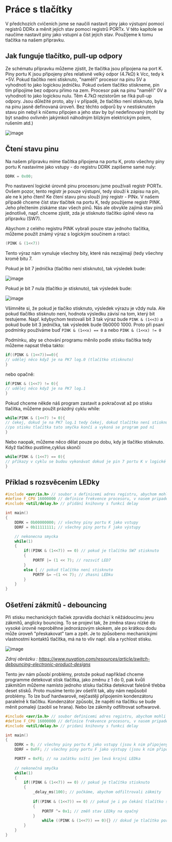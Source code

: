 # Práce s tlačítky

V předchozích cvičeních jsme se naučili nastavit piny jako výstupní pomocí registrů DDRx a měnit jejich stav pomocí registrů PORTx. V této kapitole se naučíme nastavit piny jako vstupní a číst jejich stav. Použijeme k tomu tlačítka na našem přípravku.

## Jak funguje tlačítko, pull-up odpory
Ze schématu přípravku můžeme zjistit, že tlačítka jsou připojena na port K. Piny portu K jsou připojeny přes relativně velký odpor (4.7kΩ) k Vcc, tedy k +5V. Pokud tlačítko není stisknuto, "naměří" procesor na pinu 5V a vyhodnotí to jako logickou jedničku. 
Pokud ovšem tlačítko stiskneme, pin tím připojíme bez odporu přímo na zem. Procesor pak na pinu "naměří" 0V a vyhodnotí to jako logickou nulu. Těm 4.7kΩ rezistorům se říká pull-up odpory. Jsou důležité proto, aby i v případě, že tlačítko není stisknuto, byla na pinu jasně definovaná úroveň. Bez těchto odporů by v nestisknutém stavu pin nebyl k ničemu připojen a jeho stav by byl nedefinovaný (mohl by být snadno ovlivněn jakýmkoli náhodným blízkým elektrickým polem, rušením atd.)

![image](https://github.com/user-attachments/assets/6151bb0e-39b5-4151-88ce-77ba36529f5d)


## Čtení stavu pinu

Na našem přípravku míme tlačítka připojena na portu K, proto všechny piny portu K nastavíme jako vstupy - do registru DDRK zapíšeme samé nuly:

 ```c
DDRK = 0x00;
```

Pro nastavení logické úrovně pinu procesoru jsme používali registr PORTx. Ovšem pozor, tento registr je pouze výstupní, tedy slouží k zápisu na pin, ale ne k jeho čtení! Ke čtení stavu pinu slouží jiný registr - PINx. V našem případě chceme číst stav tlačítek na portu K, tedy použijeme registr PINK. Jeho přečtením získáme stav všech pinů. Nás ale obvykle zajímá stav pinů jednotlivě, např. chceme zjistit, zda je stisknuto tlačítko úplně vlevo na přípravku (SW7).

Abychom z celého registru PINK vybrali pouze stav jednoho tlačítka, můžeme použít známý výraz s logickým součinem a rotací:

 ```c
(PINK & (1<<7))
```

Tento výraz nám vynuluje všechny bity, které nás nezajímají (tedy všechny kromě bitu 7.

Pokud je bit 7 jednička (tlačítko není stisknuto), tak výsledek bude:

![image](https://github.com/user-attachments/assets/db1853ff-8b55-4edf-9e26-98cb1f7b5c27)

Pokud je bit 7 nula (tlačítko je stisknuto), tak výsledek bude:

![image](https://github.com/user-attachments/assets/da47d9f7-70a0-4cb3-bc16-10656fd655df)

Všimněte si, že pokud je tlačíko stisknuto, výsledek výrazu je vždy nula. Ale pokud tlačítko stisknuto není, hodnota výsledku závisí na tom, který bit testujeme. Např. kdybychom testovali bit 3 tak výraz bude ```PINK & (1<<3)``` a pokud bude bit 3 jednička, tak výsledek bude 0b0000 1000. Proto při psaní podmínky používáme buď ```PINK & (1<<x) == 0``` a nebo ```PINK & (1<<x) != 0```

Podmínku, aby se chování programu měnilo podle stisku tlačítka tedy můžeme napsat třeba takto:

 ```c
if((PINK & (1<<7))==0){ 
// udělej něco když je na PK7 log.0 (tlačítko stisknuto)       
}  
```

nebo opačně:

 ```c
if(PINK & (1<<7) != 0){ 
// udělej něco když je na PK7 log.1 
}
```


Pokud chceme někde náš program zastavit a pokračovat až po stisku tlačítka, můžeme použít prázdný cyklu while:

 ```c
while(PINK & (1<<7) != 0){ 
// čekej, dokud je na PK7 log.1 tedy čekej, dokud tlačítko není stisknuto
//po stisku tlačítka tato smyčka končí a vykoná se program pod ní
}
```

Nebo naopak, můžeme něco dělat pouze po dobu, kdy je tlačítko stisknuto. Když tlačítko pustíme,cyklus skončí

 ```c
while(PINK & (1<<7) == 0){ 
// příkazy v cyklu se budou vykonávat dokud je pin 7 portu K v logické nule (tlačítko stisknuto) 
}
```

## Příklad s rozsvěcením LEDky

```c
#include <avr/io.h> // soubor s definicemi adres registru, abychom mohli používat symbolické názvy jako "PORTB" namísto číselné adresy registru
#define F_CPU 16000000 // definice frekvence procesoru, v nasem pripade 16MHz aby správně fungovala funkce delay
#include <util/delay.h> // přidání knihovny s funkcí delay

int main()
{
	DDRK = 0b00000000; // všechny piny portu K jako vstupy
	DDRF = 0b11111111; // všechny piny portu F jako výstupy

	// nekonecna smycka
	while(1)
	{
		if((PINK & (1<<7)) == 0) // pokud je tlačítko SW7 stisknuto
		{
			PORTF |= (1 << 7); // rozsviť LED7
		}
		else { // pokud tlačítko není stisknuto
			PORTF &= ~(1 << 7); // zhasni LEDku
		}
	}
}

```

 
## Ošetření zákmitů - debouncing
Při stisku mechanických tlačíek zpravidla dochází k něžádoucímu jevu zákmitů, anglicky bouncing. To se projeví tak, že změna stavu nízké do vysoké úrovně neproběhne jednorázovým skokem, ale po krátkou dodu může úroveň "přeskakovat" tam a zpět. Je to způsobeno mechanickými vlastnostmi kontaktů tlačítka, má na to vliv např. síla a rychlost stisku. 

![image](https://www.nuvation.com/sites/default/files/blog/Switch%20Debouncing%20for%20Electronic%20Product%20Designs/Switch_Debouncing_Circuit_Waveform.jpg)

*Zdroj obrázku : https://www.nuvation.com/resources/article/switch-debouncing-electronic-product-designs*

Tento jev nám působí problémy, protože pokud například chceme programme detekovat stisk tlačítka, jako změnu z 1 do 0, pak kvůli zákmitům můžeme namísto jednoho stisku tlačítka detekovat falešně třebba deset stisků. Proto musíme tento jev ošetřit tak, aby nám nepůsobil problémy. To lze buď hardwarově, nejčastěji připojením kondenzátoru paralelně k tlačítku. Kondenzátor způsobí, že napětí na tlačítku se bude měnit pomaleji (zaoblí se hrana). Nebo lze zákmity odfiltrovat softwarově.

```c
#include <avr/io.h> // soubor definicemi adres registru, abychom mohli pouzivat symbolicke nazvy jako "PORTB" namisto ciselne adresy registru
#define F_CPU 16000000 // definice frekvence procesoru, v nasem pripade 16MHz aby spravne fungovala funkce delay
#include <util/delay.h> // pridani knihovny s funkci delay

int main()
{
	DDRK = 0; // všechny piny portu K jako vstupy (jsou k nim připojeny LEDky)
	DDRF = 0xFF; // všechny piny portu F jako výstupy (jsou k nim připojena tlačítka)

	PORTF = 0xFE; // na začátku svítí jen levá krajní LEDka
	
	// nekonečná smyčka
	while(1)
	{
		if((PINK & (1<<7)) == 0) // pokud je tlačítko stisknuto
		{
			_delay_ms(100); // počkáme, abychom odfiltrovali zákmity
			
			if((PINK & (1<<7)) == 0) // pokud je i po čekání tlačítko stisknuto
			{
				PORTF ^= 0x1; // změň stav LEDky na opačný 
			}
				while ((PINK & (1<<7)) == 0){} // dokud je tlačítko pořád stisknuto, budeme čekat
		}
	}
}
```

